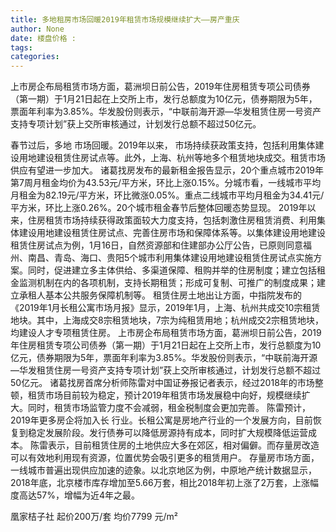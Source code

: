 ```yaml
---
title: 多地租房市场回暖2019年租赁市场规模继续扩大——房产重庆
author: None
date: 楼盘价格 : 
tags: 
categories: 
---
```

上市房企布局租赁市场方面，葛洲坝日前公告，2019年住房租赁专项公司债券（第一期）于1月21日起在上交所上市，发行总额度为10亿元，债券期限为5年，票面年利率为3.85%。华发股份则表示，“中联前海开源—华发租赁住房一号资产支持专项计划”获上交所审核通过，计划发行总额不超过50亿元。
<!-- more -->
春节过后，多地
市场回暖。2019年以来，
市场持续获政策支持，包括利用集体建设用地建设租赁住房试点等。此外，上海、杭州等地多个租赁地块成交。租赁市场供应有望进一步加大。
诸葛找房发布的最新租金报告显示，20个重点城市2019年第7周月租金均价为43.53元/平方米，环比上涨0.15%。分城市看，一线城市平均月租金为82.19元/平方米，环比微涨0.05%。重点二线城市平均月租金为34.41元/平方米，环比上涨0.26%。20个城市租金春节后整体回暖态势显现。
2019年以来，住房租赁市场持续获得政策面较大力度支持，包括刺激住房租赁消费、利用集体建设用地建设租赁住房试点、完善住房市场和保障体系等。以集体建设用地建设租赁住房试点为例，1月16日，自然资源部和住建部办公厅公告，已原则同意福州、南昌、青岛、海口、贵阳5个城市利用集体建设用地建设租赁住房试点实施方案。同时，促进建立多主体供给、多渠道保障、租购并举的住房制度；建立包括租金监测机制在内的各项机制，支持长期租赁；形成可复制、可推广的制度成果；建立承租人基本公共服务保障机制等。
租赁住房土地出让方面，中指院发布的《2019年1月长租公寓市场月报》显示，2019年1月，上海、杭州共成交10宗租赁地块。其中，上海成交8宗租赁地块，7宗为纯租赁用地；杭州成交2宗租赁地块，均建设人才专项租赁住房。
上市房企布局租赁市场方面，葛洲坝日前公告，2019年住房租赁专项公司债券（第一期）于1月21日起在上交所上市，发行总额度为10亿元，债券期限为5年，票面年利率为3.85%。华发股份则表示，“中联前海开源—华发租赁住房一号资产支持专项计划”获上交所审核通过，计划发行总额不超过50亿元。
诸葛找房首席分析师陈雷对中国证券报记者表示，经过2018年的市场整顿，租赁市场目前较为稳定，预计2019年租赁市场发展稳中向好，规模继续扩大。同时，租赁市场监管力度不会减弱，租金税制度会更加完善。
陈雷预计，2019年更多房企将加入长
行业。长租公寓是房地产行业的一个发展方向，目前恢复到稳定发展阶段。发行债券可以降低房源持有成本，同时扩大规模降低运营成本。
陈雷表示，目前租赁住房的土地供应大多在郊区，相对偏僻。而存量房改造可以有效地利用现有资源，位置优势会吸引更多的租赁用户。
存量房市场方面，一线城市普遍出现供应加速的迹象。以北京地区为例，中原地产统计数据显示，2018年底，北京楼市库存增加至5.66万套，相比2018年初上涨了2万套，上涨幅度高达57%，增幅为近4年之最。
                        
                        
                        
                        
                                        
                    
                    
                
                    
                    
                    
                
                    
                
凰家桔子社
起价200万/套
均价7799 元/m²
	                        
	                    
	                        
	                    
